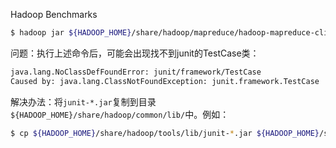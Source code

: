 Hadoop Benchmarks

```bash
$ hadoop jar ${HADOOP_HOME}/share/hadoop/mapreduce/hadoop-mapreduce-client-jobclient-*-tests.jar
```

问题：执行上述命令后，可能会出现找不到junit的TestCase类：

```bash
java.lang.NoClassDefFoundError: junit/framework/TestCase
Caused by: java.lang.ClassNotFoundException: junit.framework.TestCase
```

解决办法：将`junit-*.jar`复制到目录`${HADOOP_HOME}/share/hadoop/common/lib/`中。例如：

```bash
$ cp ${HADOOP_HOME}/share/hadoop/tools/lib/junit-*.jar ${HADOOP_HOME}/share/hadoop/common/lib/
```